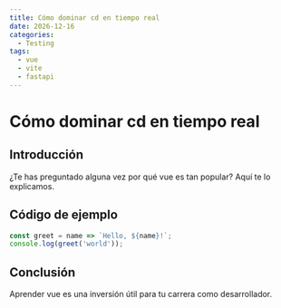 ```yaml
---
title: Cómo dominar cd en tiempo real
date: 2026-12-16
categories:
  - Testing
tags:
  - vue
  - vite
  - fastapi
---
```


# Cómo dominar cd en tiempo real

## Introducción

¿Te has preguntado alguna vez por qué vue es tan popular? Aquí te lo explicamos.

## Código de ejemplo

```javascript
const greet = name => `Hello, ${name}!`;
console.log(greet('world'));
```

## Conclusión

Aprender vue es una inversión útil para tu carrera como desarrollador.